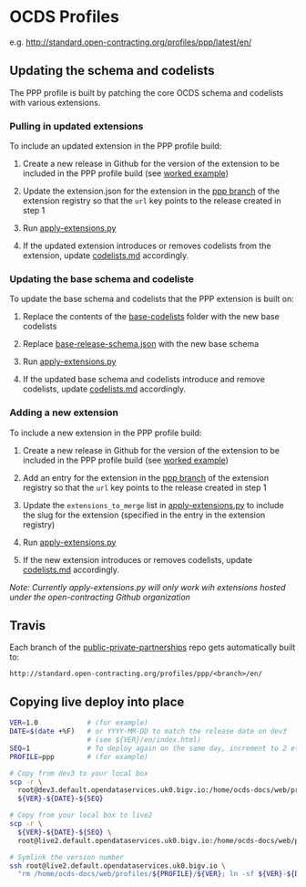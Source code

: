 # OCDS Profiles

e.g. http://standard.open-contracting.org/profiles/ppp/latest/en/

## Updating the schema and codelists

The PPP profile is built by patching the core OCDS schema and codelists with various extensions.

### Pulling in updated extensions

To include an updated extension in the PPP profile build:

1. Create a new release in Github for the version of the extension to be included in the PPP profile build (see [worked example](../deployment/index.html#to-pin-extensions-worked-example))

2. Update the extension.json for the extension in the [ppp branch](https://github.com/open-contracting/extension_registry/tree/ppp) of the extension registry so that the `url` key points to the release created in step 1

3. Run [apply-extensions.py](https://github.com/open-contracting/public-private-partnerships/blob/master/schema/apply-extensions.py)

4. If the updated extension introduces or removes codelists from the extension, update [codelists.md](https://github.com/open-contracting/public-private-partnerships/blob/master/docs/reference/codelists.md) accordingly.

### Updating the base schema and codeliste

To update the base schema and codelists that the PPP extension is built on:

1. Replace the contents of the [base-codelists](https://github.com/open-contracting/public-private-partnerships/tree/master/schema/base-codelists) folder with the new base codelists

2. Replace [base-release-schema.json](https://github.com/open-contracting/public-private-partnerships/blob/master/schema/base-release-schema.json) with the new base schema

3. Run [apply-extensions.py](https://github.com/open-contracting/public-private-partnerships/blob/master/schema/apply-extensions.py)

4. If the updated base schema and codelists introduce and remove codelists, update [codelists.md](https://github.com/open-contracting/public-private-partnerships/blob/master/docs/reference/codelists.md) accordingly.

### Adding a new extension

To include a new extension in the PPP profile build:

1. Create a new release in Github for the version of the extension to be included in the PPP profile build (see [worked example](./deployment.md#pinning-extensions-worked-example))

2. Add an entry for the extension in the [ppp branch](https://github.com/open-contracting/extension_registry/tree/ppp) of the extension registry so that the `url` key points to the release created in step 1

3. Update the `extensions_to_merge` list in [apply-extensions.py](https://github.com/open-contracting/public-private-partnerships/blob/master/schema/apply-extensions.py) to include the slug for the extension (specified in the entry in the extension registry)

4. Run [apply-extensions.py](https://github.com/open-contracting/public-private-partnerships/blob/master/schema/apply-extensions.py)

4. If the new extension introduces or removes codelists, update [codelists.md](https://github.com/open-contracting/public-private-partnerships/blob/master/docs/reference/codelists.md) accordingly.

*Note: Currently apply-extensions.py will only work wih extensions hosted under the open-contracting Github organization*

## Travis

Each branch of the [public-private-partnerships](https://github.com/open-contracting/public-private-partnerships) repo gets automatically built to:

`http://standard.open-contracting.org/profiles/ppp/<branch>/en/`

## Copying live deploy into place

```bash
VER=1.0            # (for example)
DATE=$(date +%F)   # or YYYY-MM-DD to match the release date on dev3
                   # (see ${VER}/en/index.html)
SEQ=1              # To deploy again on the same day, increment to 2 etc
PROFILE=ppp        # (for example)

# Copy from dev3 to your local box
scp -r \
  root@dev3.default.opendataservices.uk0.bigv.io:/home/ocds-docs/web/profiles/${PROFILE}/${VER} \
  ${VER}-${DATE}-${SEQ}

# Copy from your local box to live2
scp -r \
  ${VER}-${DATE}-${SEQ} \
  root@live2.default.opendataservices.uk0.bigv.io:/home/ocds-docs/web/profiles/${PROFILE}/

# Symlink the version number
ssh root@live2.default.opendataservices.uk0.bigv.io \
  "rm /home/ocds-docs/web/profiles/${PROFILE}/${VER}; ln -sf ${VER}-${DATE}-${SEQ} /home/ocds-docs/web/profiles/${PROFILE}/${VER}"
```

